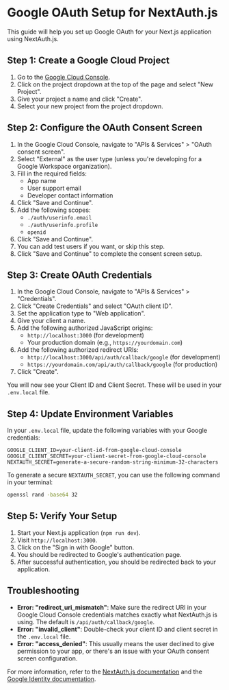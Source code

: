 # Google OAuth Setup for NextAuth.js

This guide will help you set up Google OAuth for your Next.js application using NextAuth.js.

## Step 1: Create a Google Cloud Project

1. Go to the [Google Cloud Console](https://console.cloud.google.com/).
2. Click on the project dropdown at the top of the page and select "New Project".
3. Give your project a name and click "Create".
4. Select your new project from the project dropdown.

## Step 2: Configure the OAuth Consent Screen

1. In the Google Cloud Console, navigate to "APIs & Services" > "OAuth consent screen".
2. Select "External" as the user type (unless you're developing for a Google Workspace organization).
3. Fill in the required fields:
   - App name
   - User support email
   - Developer contact information
4. Click "Save and Continue".
5. Add the following scopes:
   - `./auth/userinfo.email`
   - `./auth/userinfo.profile`
   - `openid`
6. Click "Save and Continue".
7. You can add test users if you want, or skip this step.
8. Click "Save and Continue" to complete the consent screen setup.

## Step 3: Create OAuth Credentials

1. In the Google Cloud Console, navigate to "APIs & Services" > "Credentials".
2. Click "Create Credentials" and select "OAuth client ID".
3. Set the application type to "Web application".
4. Give your client a name.
5. Add the following authorized JavaScript origins:
   - `http://localhost:3000` (for development)
   - Your production domain (e.g., `https://yourdomain.com`)
6. Add the following authorized redirect URIs:
   - `http://localhost:3000/api/auth/callback/google` (for development)
   - `https://yourdomain.com/api/auth/callback/google` (for production)
7. Click "Create".

You will now see your Client ID and Client Secret. These will be used in your `.env.local` file.

## Step 4: Update Environment Variables

In your `.env.local` file, update the following variables with your Google credentials:

```
GOOGLE_CLIENT_ID=your-client-id-from-google-cloud-console
GOOGLE_CLIENT_SECRET=your-client-secret-from-google-cloud-console
NEXTAUTH_SECRET=generate-a-secure-random-string-minimum-32-characters
```

To generate a secure `NEXTAUTH_SECRET`, you can use the following command in your terminal:

```bash
openssl rand -base64 32
```

## Step 5: Verify Your Setup

1. Start your Next.js application (`npm run dev`).
2. Visit `http://localhost:3000`.
3. Click on the "Sign in with Google" button.
4. You should be redirected to Google's authentication page.
5. After successful authentication, you should be redirected back to your application.

## Troubleshooting

- **Error: "redirect_uri_mismatch"**: Make sure the redirect URI in your Google Cloud Console credentials matches exactly what NextAuth.js is using. The default is `/api/auth/callback/google`.
- **Error: "invalid_client"**: Double-check your client ID and client secret in the `.env.local` file.
- **Error: "access_denied"**: This usually means the user declined to give permission to your app, or there's an issue with your OAuth consent screen configuration.

For more information, refer to the [NextAuth.js documentation](https://next-auth.js.org/providers/google) and the [Google Identity documentation](https://developers.google.com/identity/protocols/oauth2). 